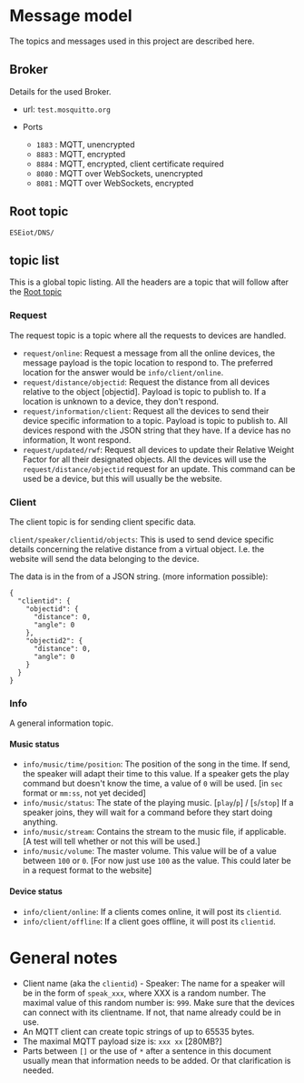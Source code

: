 # Message model

The topics and messages used in this project are described here.

## Broker

Details for the used Broker.

- url: `test.mosquitto.org`
- Ports

  - `1883` : MQTT, unencrypted
  - `8883` : MQTT, encrypted
  - `8884` : MQTT, encrypted, client certificate required
  - `8080` : MQTT over WebSockets, unencrypted
  - `8081` : MQTT over WebSockets, encrypted

## Root topic

`ESEiot/DNS/`

## topic list

This is a global topic listing. All the headers are a topic that will follow after the [Root topic](#root-topic)

### Request

The request topic is a topic where all the requests to devices are handled.

- `request/online`: Request a message from all the online devices, the message payload is the topic location to respond to. The preferred location for the answer would be `info/client/online`.
- `request/distance/objectid`: Request the distance from all devices relative to the object [objectid]. Payload is topic to publish to. If a location is unknown to a device, they don't respond.
- `request/information/client`: Request all the devices to send their device specific information to a topic. Payload is topic to publish to. All devices respond with the JSON string that they have. If a device has no information, It wont respond.
- `request/updated/rwf`: Request all devices to update their Relative Weight Factor for all their designated objects. All the devices will use the `request/distance/objectid` request for an update. This command can be used be a device, but this will usually be the website.

### Client

The client topic is for sending client specific data.

`client/speaker/clientid/objects`: This is used to send device specific details concerning the relative distance from a virtual object. I.e. the website will send the data belonging to the device.

The data is in the from of a JSON string. (more information possible):

```
{
  "clientid": {
    "objectid": {
      "distance": 0,
      "angle": 0
    },
    "objectid2": {
      "distance": 0,
      "angle": 0
    }
  }
}
```

### Info

A general information topic.

#### Music status

- `info/music/time/position`: The position of the song in the time. If send, the speaker will adapt their time to this value. If a speaker gets the play command but doesn't know the time, a value of `0` will be used. [in `sec` format or `mm:ss`, not yet decided]
- `info/music/status`: The state of the playing music. [`play`/`p`] / [`s`/`stop`] If a speaker joins, they will wait for a command before they start doing anything.
- `info/music/stream`: Contains the stream to the music file, if applicable. [A test will tell whether or not this will be used.]
- `info/music/volume`: The master volume. This value will be of a value between `100` or `0`. [For now just use `100` as the value. This could later be in a request format to the website]

#### Device status

- `info/client/online`: If a clients comes online, it will post its `clientid`.
- `info/client/offline`: If a client goes offline, it will post its `clientid`.

# General notes

- Client name (aka the `clientid`) - Speaker: The name for a speaker will be in the form of `speak_xxx`, where XXX is a random number. The maximal value of this random number is: `999`. Make sure that the devices can connect with its clientname. If not, that name already could be in use.
- An MQTT client can create topic strings of up to 65535 bytes.
- The maximal MQTT payload size is: `xxx xx` [280MB?]
- Parts between `[]` or the use of `*` after a sentence in this document usually mean that information needs to be added. Or that clarification is needed.
